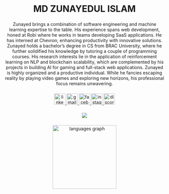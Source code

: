 <h1 align="center">MD ZUNAYEDUL ISLAM</h1>


###

<p align="center">Zunayed brings a combination of software engineering and machine learning expertise to the table.  His experience spans web development, honed at Robi where he works in teams developing SaaS applications. He has interned at Chevron, enhancing productivity with innovative solutions. Zunayed holds a bachelor’s degree in CS from BRAC University, where he further solidified his knowledge by tutoring a couple of programming courses. His research interests lie in the application of reinforcement learning on NLP and blockchain scalability, which are complemented by his projects in building AI for gaming and full-stack web applications.  Zunayed is highly organized and a productive individual. While he fancies escaping reality by playing video games and exploring new horizons, his professional focus remains unwavering.</p>

###

<div align="center">
  <a href="https://www.linkedin.com/in/zunayedology" target="_blank">
    <img src="https://img.shields.io/static/v1?message=LinkedIn&logo=linkedin&label=&color=0077B5&logoColor=white&labelColor=&style=for-the-badge" height="35" alt="linkedin logo"  />
  </a>
  <a href="zunayedology@gmail.com" target="_blank">
    <img src="https://img.shields.io/static/v1?message=Gmail&logo=gmail&label=&color=D14836&logoColor=white&labelColor=&style=for-the-badge" height="35" alt="gmail logo"  />
  </a>
  <a href="https://www.facebook.com/dear.zunayed" target="_blank">
    <img src="https://img.shields.io/static/v1?message=Facebook&logo=facebook&label=&color=1877F2&logoColor=white&labelColor=&style=for-the-badge" height="35" alt="facebook logo"  />
  </a>
  <a href="https://www.instagram.com/zunayedology" target="_blank">
    <img src="https://img.shields.io/static/v1?message=Instagram&logo=instagram&label=&color=E4405F&logoColor=white&labelColor=&style=for-the-badge" height="35" alt="instagram logo"  />
  </a>
  <a href="https://discordapp.com/users/707575227583954954" target="_blank">
    <img src="https://img.shields.io/static/v1?message=Discord&logo=discord&label=&color=7289DA&logoColor=white&labelColor=&style=for-the-badge" height="35" alt="discord logo"  />
  </a>
</div>

###

<div align="center">
<img src="https://raw.githubusercontent.com/Sutil/Sutil/2b2fad3bf54522bb30c8c170591fc68ff51b69e6/github-contribution-grid-snake2.svg" />
</div>

###

<div align="center">
  <img src="https://github-readme-stats.vercel.app/api/top-langs?username=zunayedology&locale=en&hide_title=true&layout=compact&card_width=220&langs_count=8&theme=gotham&hide_border=true&order=2" height="200" alt="languages graph"  />
<!--   <img src="https://github-readme-activity-graph.vercel.app/graph?username=zunayedology&radius=50&theme=material&area=true&order=5&hide_border=true&hide_title=true&bg_color=0C1014&line=3572A5&point=F1E05A&area_color=1D365D&color=E34C26" height="150" alt="activity-graph graph"  /> -->
</div>

